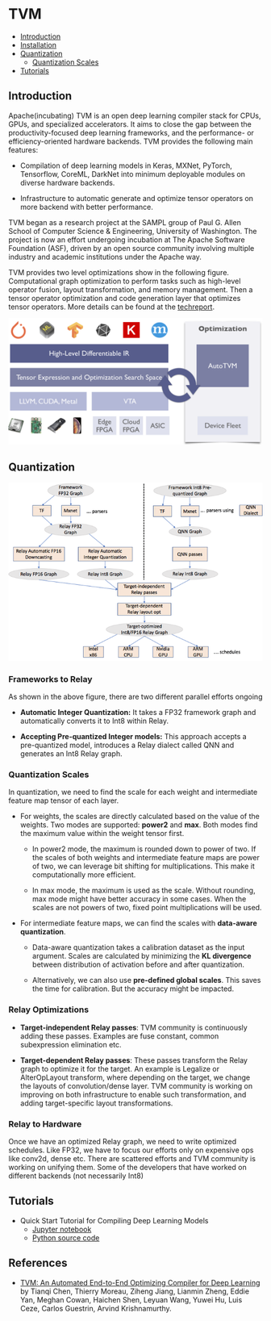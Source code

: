 ﻿# TVM
   * [Introduction](#introduction)
   * [Installation](https://tvm.apache.org/docs/install/from_source.html)
   * [Quantization](#quantization)
      * [Quantization Scales](#quantization-scales)
   * [Tutorials](#tutorials)
   
## Introduction
Apache(incubating) TVM is an open deep learning compiler stack for CPUs, GPUs, and specialized accelerators. It aims to close the gap between the productivity-focused deep learning frameworks, and the performance- or efficiency-oriented hardware backends. TVM provides the following main features:

  * Compilation of deep learning models in Keras, MXNet, PyTorch, Tensorflow, CoreML, DarkNet into minimum deployable modules on diverse hardware backends.
  
  * Infrastructure to automatic generate and optimize tensor operators on more backend with better performance.
  
TVM began as a research project at the SAMPL group of Paul G. Allen School of Computer Science & Engineering, University of Washington. The project is now an effort undergoing incubation at The Apache Software Foundation (ASF), driven by an open source community involving multiple industry and academic institutions under the Apache way.

TVM provides two level optimizations show in the following figure. Computational graph optimization to perform tasks such as high-level operator fusion, layout transformation, and memory management. Then a tensor operator optimization and code generation layer that optimizes tensor operators. More details can be found at the [techreport](https://arxiv.org/pdf/1802.04799.pdf).

![TVM Stack](tvm-stack.png)

## Quantization

![TVM Quantization](tvm_quantization.png)

### Frameworks to Relay

As shown in the above figure, there are two different parallel efforts ongoing

  * <b>Automatic Integer Quantization:</b> It takes a FP32 framework graph and automatically converts it to Int8 within Relay.
  
  * <b>Accepting Pre-quantized Integer models:</b> This approach accepts a pre-quantized model, introduces a Relay dialect called QNN and generates an Int8 Relay graph.
  
### Quantization Scales

In quantization, we need to find the scale for each weight and intermediate feature map tensor of each layer.

  * For weights, the scales are directly calculated based on the value of the weights. Two modes are supported: <b>power2</b> and <b>max</b>. Both modes find the maximum value within the weight tensor first. 
  
      * In power2 mode, the maximum is rounded down to power of two. If the scales of both weights and intermediate feature maps are power of two, we can leverage bit shifting for multiplications. This make it computationally more efficient. 
  
      * In max mode, the maximum is used as the scale. Without rounding, max mode might have better accuracy in some cases. When the scales are not powers of two, fixed point multiplications will be used.

  * For intermediate feature maps, we can find the scales with <b>data-aware quantization</b>. 
  
      * Data-aware quantization takes a calibration dataset as the input argument. Scales are calculated by minimizing the <b>KL divergence</b> between distribution of activation before and after quantization. 
      
      * Alternatively, we can also use <b>pre-defined global scales</b>. This saves the time for calibration. But the accuracy might be impacted.

### Relay Optimizations

  * <b>Target-independent Relay passes</b>: TVM community is continuously adding these passes. Examples are fuse constant, common subexpression elimination etc.
  
  * <b>Target-dependent Relay passes</b>: These passes transform the Relay graph to optimize it for the target. An example is Legalize or AlterOpLayout transform, where depending on the target, we change the layouts of convolution/dense layer. TVM community is working on improving on both infrastructure to enable such transformation, and adding target-specific layout transformations. 

### Relay to Hardware

Once we have an optimized Relay graph, we need to write optimized schedules. Like FP32, we have to focus our efforts only on expensive ops like conv2d, dense etc. There are scattered efforts and TVM community is working on unifying them. Some of the developers that have worked on different backends (not necessarily Int8)

## Tutorials
  
  * Quick Start Tutorial for Compiling Deep Learning Models
      * [Jupyter notebook](relay_quick_start.ipynb)
      * [Python source code](relay_quick_start.py)

## References

* [TVM: An Automated End-to-End Optimizing Compiler for Deep Learning](https://arxiv.org/pdf/1802.04799.pdf) by Tianqi Chen, Thierry Moreau, Ziheng Jiang, Lianmin Zheng, Eddie Yan, Meghan Cowan, Haichen Shen, Leyuan Wang, Yuwei Hu, Luis Ceze, Carlos Guestrin, Arvind Krishnamurthy.
